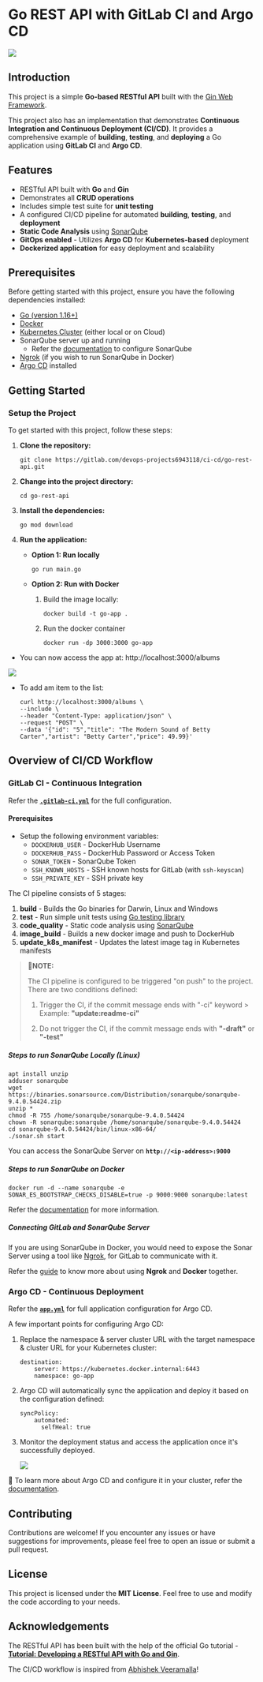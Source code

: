 # Go REST API with GitLab CI and Argo CD

![](./images/illustration.png)

## Introduction 
This project is a simple **Go-based RESTful API** built with the [Gin Web Framework](https://gin-gonic.com/docs/quickstart/).

This project also has an implementation that demonstrates **Continuous Integration and Continuous Deployment (CI/CD)**. It provides a comprehensive example of **building**, **testing**, and **deploying** a Go application using **GitLab CI** and **Argo CD**.

## Features

* RESTful API built with **Go** and **Gin**
* Demonstrates all **CRUD operations**
* Includes simple test suite for **unit testing**
* A configured CI/CD pipeline for automated **building**, **testing**, and **deployment**
* **Static Code Analysis** using [SonarQube](https://www.sonarsource.com/products/sonarqube/)
* **GitOps enabled** - Utilizes **Argo CD** for **Kubernetes-based** deployment
* **Dockerized application** for easy deployment and scalability

## Prerequisites

Before getting started with this project, ensure you have the following dependencies installed:

- [Go (version 1.16+)](https://go.dev/doc/install)
- [Docker](https://www.docker.com/)
- [Kubernetes Cluster](https://kubernetes.io/docs/setup/) (either local or on Cloud)
- SonarQube server up and running
    - Refer the [documentation](https://docs.sonarqube.org/latest/) to configure SonarQube
- [Ngrok](https://ngrok.com/) (if you wish to run SonarQube in Docker)
- [Argo CD](https://argo-cd.readthedocs.io/en/stable/) installed

## Getting Started

### Setup the Project

To get started with this project, follow these steps:

1. **Clone the repository:**
    ```
    git clone https://gitlab.com/devops-projects6943118/ci-cd/go-rest-api.git
    ```

2. **Change into the project directory:**
    ```
    cd go-rest-api
    ```

3. **Install the dependencies:**
    ```
    go mod download
    ```
4. **Run the application:**

    - **Option 1: Run locally**
        ```
        go run main.go
        ```
    - **Option 2: Run with Docker**

        1. Build the image locally:

            ```
            docker build -t go-app .
            ```
        2. Run the docker container

            ```
            docker run -dp 3000:3000 go-app
            ```

- You can now access the app at: http://localhost:3000/albums

![](./images/curl.png)
- To add am item to the list:

    ```
    curl http://localhost:3000/albums \
    --include \
    --header "Content-Type: application/json" \
    --request "POST" \
    --data '{"id": "5","title": "The Modern Sound of Betty Carter","artist": "Betty Carter","price": 49.99}'
    ```

## Overview of CI/CD Workflow

### GitLab CI - Continuous Integration

Refer the [**`.gitlab-ci.yml`**](https://gitlab.com/devops-projects6943118/ci-cd/go-rest-api/-/blob/main/.gitlab-ci.yml) for the full configuration.

#### Prerequisites

- Setup the following environment variables:
    - `DOCKERHUB_USER` - DockerHub Username
    - `DOCKERHUB_PASS` - DockerHub Password or Access Token
    - `SONAR_TOKEN` - SonarQube Token
    - `SSH_KNOWN_HOSTS` - SSH known hosts for GitLab (with `ssh-keyscan`)
    - `SSH_PRIVATE_KEY` - SSH private key

The CI pipeline consists of 5 stages:

1. **build** - Builds the Go binaries for Darwin, Linux and Windows
2. **test** - Run simple unit tests using [Go testing library](https://)
3. **code_quality** - Static code analysis using [SonarQube](https://)
4. **image_build** - Builds a new docker image and push to DockerHub
5. **update_k8s_manifest** - Updates the latest image tag in Kubernetes manifests

> **📍NOTE:**
> 
> The CI pipeline is configured to be triggered "on push" to the project. There are two conditions defined:
>
> 1. Trigger the CI, if the commit message ends with "-ci" keyword
    > Example: **"update:readme-ci"**
> 
> 2. Do not trigger the CI, if the commit message ends with **"-draft"** or **"-test"**

##### Steps to run SonarQube Locally (Linux)

```
apt install unzip
adduser sonarqube
wget https://binaries.sonarsource.com/Distribution/sonarqube/sonarqube-9.4.0.54424.zip
unzip *
chmod -R 755 /home/sonarqube/sonarqube-9.4.0.54424
chown -R sonarqube:sonarqube /home/sonarqube/sonarqube-9.4.0.54424
cd sonarqube-9.4.0.54424/bin/linux-x86-64/
./sonar.sh start
```

You can access the SonarQube Server on **`http://<ip-address>:9000`**

##### Steps to run SonarQube on Docker

```
docker run -d --name sonarqube -e SONAR_ES_BOOTSTRAP_CHECKS_DISABLE=true -p 9000:9000 sonarqube:latest
```

Refer the [documentation](https://docs.sonarqube.org/9.6/try-out-sonarqube/) for more information.

##### Connecting GitLab and SonarQube Server

If you are using SonarQube in Docker, you would need to expose the Sonar Server using a tool like [Ngrok](https://ngrok.com/), for GitLab to communicate with it.

Refer the [guide](https://ngrok.com/docs/using-ngrok-with/docker/) to know more about using **Ngrok** and **Docker** together.


### Argo CD - Continuous Deployment

Refer the [**`app.yml`**](https://gitlab.com/devops-projects6943118/ci-cd/go-rest-api/-/blob/main/argocd/app.yml) for full application configuration for Argo CD.

A few important points for configuring Argo CD:

1. Replace the namespace & server cluster URL with the target namespace & cluster URL for your Kubernetes cluster:

    ```
    destination:
        server: https://kubernetes.docker.internal:6443 
        namespace: go-app
    ```
2. Argo CD will automatically sync the application and deploy it based on the configuration defined:

    ```
    syncPolicy:
        automated:
          selfHeal: true
    ```
3. Monitor the deployment status and access the application once it's successfully deployed.

    ![](./images/argo.png)

📍 To learn more about Argo CD and configure it in your cluster, refer the [documentation](https://argo-cd.readthedocs.io/en/stable/getting_started/).

## Contributing

Contributions are welcome! If you encounter any issues or have suggestions for improvements, please feel free to open an issue or submit a pull request.

## License

This project is licensed under the **MIT License**. Feel free to use and modify the code according to your needs.

## Acknowledgements

The RESTful API has been built with the help of the official Go tutorial - [**Tutorial: Developing a RESTful API with Go and Gin**](https://go.dev/doc/tutorial/web-service-gin).

The CI/CD workflow is inspired from [Abhishek Veeramalla](https://youtu.be/jNPGo6A4VHc)!